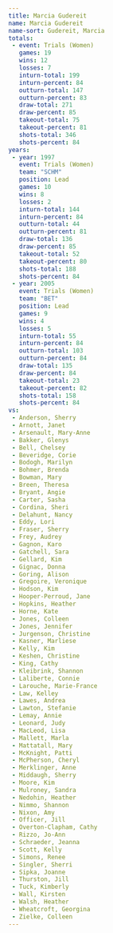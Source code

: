 ```yaml
---
title: Marcia Gudereit
name: Marcia Gudereit
name-sort: Gudereit, Marcia
totals:
 - event: Trials (Women)
   games: 19
   wins: 12
   losses: 7
   inturn-total: 199
   inturn-percent: 84
   outturn-total: 147
   outturn-percent: 83
   draw-total: 271
   draw-percent: 85
   takeout-total: 75
   takeout-percent: 81
   shots-total: 346
   shots-percent: 84
years:
 - year: 1997
   event: Trials (Women)
   team: "SCHM"
   position: Lead
   games: 10
   wins: 8
   losses: 2
   inturn-total: 144
   inturn-percent: 84
   outturn-total: 44
   outturn-percent: 81
   draw-total: 136
   draw-percent: 85
   takeout-total: 52
   takeout-percent: 80
   shots-total: 188
   shots-percent: 84
 - year: 2005
   event: Trials (Women)
   team: "BET"
   position: Lead
   games: 9
   wins: 4
   losses: 5
   inturn-total: 55
   inturn-percent: 84
   outturn-total: 103
   outturn-percent: 84
   draw-total: 135
   draw-percent: 84
   takeout-total: 23
   takeout-percent: 82
   shots-total: 158
   shots-percent: 84
vs:
 - Anderson, Sherry
 - Arnott, Janet
 - Arsenault, Mary-Anne
 - Bakker, Glenys
 - Bell, Chelsey
 - Beveridge, Corie
 - Bodogh, Marilyn
 - Bohmer, Brenda
 - Bowman, Mary
 - Breen, Theresa
 - Bryant, Angie
 - Carter, Sasha
 - Cordina, Sheri
 - Delahunt, Nancy
 - Eddy, Lori
 - Fraser, Sherry
 - Frey, Audrey
 - Gagnon, Karo
 - Gatchell, Sara
 - Gellard, Kim
 - Gignac, Donna
 - Goring, Alison
 - Gregoire, Veronique
 - Hodson, Kim
 - Hooper-Perroud, Jane
 - Hopkins, Heather
 - Horne, Kate
 - Jones, Colleen
 - Jones, Jennifer
 - Jurgenson, Christine
 - Kasner, Marliese
 - Kelly, Kim
 - Keshen, Christine
 - King, Cathy
 - Kleibrink, Shannon
 - Laliberte, Connie
 - Larouche, Marie-France
 - Law, Kelley
 - Lawes, Andrea
 - Lawton, Stefanie
 - Lemay, Annie
 - Leonard, Judy
 - MacLeod, Lisa
 - Mallett, Marla
 - Mattatall, Mary
 - McKnight, Patti
 - McPherson, Cheryl
 - Merklinger, Anne
 - Middaugh, Sherry
 - Moore, Kim
 - Mulroney, Sandra
 - Nedohin, Heather
 - Nimmo, Shannon
 - Nixon, Amy
 - Officer, Jill
 - Overton-Clapham, Cathy
 - Rizzo, Jo-Ann
 - Schraeder, Jeanna
 - Scott, Kelly
 - Simons, Renee
 - Singler, Sherri
 - Sipka, Joanne
 - Thurston, Jill
 - Tuck, Kimberly
 - Wall, Kirsten
 - Walsh, Heather
 - Wheatcroft, Georgina
 - Zielke, Colleen
---
```

